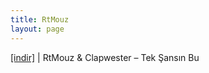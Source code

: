 ```yaml
---
title: RtMouz
layout: page
---
```


<a href="https://cloud.mail.ru/public/650417742655/Clapwester%20%26%20RTMouz%20-%20Tek%20%C5%9Eans%C4%B1n%20Bu" target="_blank">[indir]</a>   |   RtMouz & Clapwester &#8211; Tek Şansın Bu